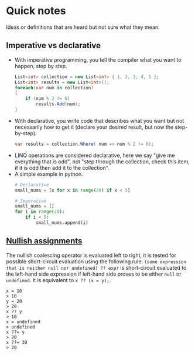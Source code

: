 # Quick notes

Ideas or definitions that are heard but not sure what they mean.

## Imperative vs declarative
* With imperative programming, you tell the compiler what you want to happen, step by step.
    ```csharp
    List<int> collection = new List<int> { 1, 2, 3, 4, 5 };
    List<int> results = new List<int>();
    foreach(var num in collection)
    {
        if (num % 2 != 0)
            results.Add(num);
    }
    ```
* With declarative, you write code that describes what you want but not necessarily how to get it (declare your desired result, but now the step-by-step).
    ```csharp
    var results = collection.Where( num => num % 2 != 0);
    ```
* LINQ operations are considered declarative, here we say "give me everything that is odd", not "step through the collection, check this item, if it is odd then add it to the collection".
* A simple example in python.
  ```python
  # Declarative
  small_nums = [x for x in range(20) if x < 5]

  # Imperative
  small_nums = []
  for i in range(20):
      if i < 5:
          small_nums.append(i)
  ```

## [Nullish assignments](https://developer.mozilla.org/en-US/docs/Web/JavaScript/Guide/Expressions_and_Operators)

The nullish coalescing operator is evaluated left to right, it is tested for possible short-circuit evaluation using the following rule:
`(some expression that is neither null nor undefined) ?? expr` is short-circuit evaluated to the left-hand side expression if left-hand side proves to be either `null` or `undefined`.
It is equivalent to `x ?? (x = y);`.
```
x = 10
> 10
y = 20
> 20
x ?? y
> 10
x = undefined
> undefined
x ??= y
> 20
x ??= 30
> 20
```

